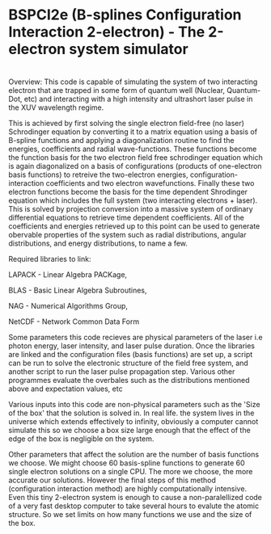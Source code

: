 # BSPCI2e (B-splines Configuration Interaction 2-electron) -            The 2-electron system simulator
#
Overview: This code is capable of simulating the system of two interacting electron that are trapped in some form of quantum well (Nuclear, Quantum-Dot, etc) and interacting with a high intensity and ultrashort laser pulse in the XUV wavelength regime. 

This is achieved by first solving the single electron field-free (no laser) Schrodinger equation by converting it to a matrix equation using a basis of B-spline functions and applying a diagonalization routine to find the energies, coefficients and radial wave-functions. These functions become the function basis for the two electron field free schrodinger equation which is again diagonalized on a basis of configurations (products of one-electron basis functions) to retreive the two-electron energies, configuration- interaction coefficients and two electron wavefunctions. Finally these two electron functions become the basis for the time dependent Shrodinger equation which includes the full system (two interacting electrons + laser). This is solved by projection conversion into a massive system of ordinary differential equations to retrieve time dependent coefficients. All of the coefficients and energies retrieved up to this point can be used to generate obervable properties of the system such as radial distributions, angular distributions, and energy distributions, to name a few.


Required libraries to link:

LAPACK - Linear Algebra PACKage, 

BLAS - Basic Linear Algebra Subroutines,

NAG - Numerical Algorithms Group,

NetCDF - Network Common Data Form

Some parameters this code recieves are physical parameters of the laser i.e photon energy, laser intensity, and laser pulse duration. Once the libraries are linked and the configuration files (basis functions) are set up, a script can be run to solve the electronic structure of the field free system, and another script to run the laser pulse propagation step. Various other programmes evaluate the overbales such as the distributions mentioned above and expectation values, etc  

Various inputs into this code are non-physical parameters such as the 'Size of the box' that the solution is solved in. In real life. the system lives in the universe which extends effectively to infinity, obviously a computer cannot simulate this so we choose a box size large enough that the effect of the edge of the box is negligible on the system.

Other parameters that affect the solution are the number of basis functions we choose. We might choose 60 basis-spline functions to generate 60 single electron solutions on a single CPU. The more we choose, the more accurate our solutions. However the final steps of this method (configuration interaction method) are highly computationally intensive. Even this tiny 2-electron system is enough to cause a non-paralellized code of a very fast desktop computer to take several hours to evalute the atomic structure. So we set limits on how many functions we use and the size of the box.

